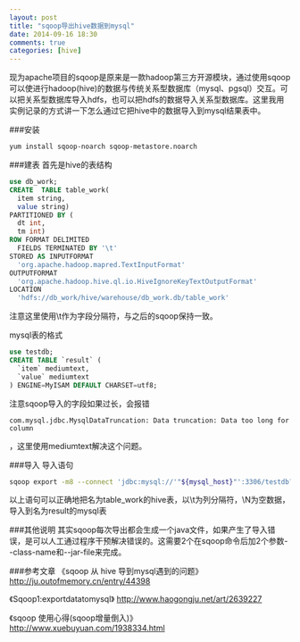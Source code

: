 ```yaml
---
layout: post
title: "sqoop导出hive数据到mysql"
date: 2014-09-16 18:30
comments: true
categories: [hive] 
---
```


现为apache项目的sqoop是原来是一款hadoop第三方开源模块，通过使用sqoop可以使进行hadoop(hive)的数据与传统关系型数据库（mysql、pgsql）交互。可以把关系型数据库导入hdfs，也可以把hdfs的数据导入关系型数据库。这里我用实例记录的方式讲一下怎么通过它把hive中的数据导入到mysql结果表中。
<!-- more -->
###安装
```bash
yum install sqoop-noarch sqoop-metastore.noarch
```

###建表
首先是hive的表结构
```sql
use db_work;
CREATE  TABLE table_work(
  item string,
  value string)
PARTITIONED BY (
  dt int,
  tm int)
ROW FORMAT DELIMITED
  FIELDS TERMINATED BY '\t'
STORED AS INPUTFORMAT
  'org.apache.hadoop.mapred.TextInputFormat'
OUTPUTFORMAT
  'org.apache.hadoop.hive.ql.io.HiveIgnoreKeyTextOutputFormat'
LOCATION
  'hdfs://db_work/hive/warehouse/db_work.db/table_work'
```

注意这里使用\t作为字段分隔符，与之后的sqoop保持一致。

mysql表的格式
```sql
use testdb;
CREATE TABLE `result` (
  `item` mediumtext,
  `value` mediumtext
) ENGINE=MyISAM DEFAULT CHARSET=utf8;
```
注意sqoop导入的字段如果过长，会报错<p>` com.mysql.jdbc.MysqlDataTruncation: Data truncation: Data too long for column `<p>，这里使用mediumtext解决这个问题。

###导入
导入语句
```bash
sqoop export -m8 --connect 'jdbc:mysql://'"${mysql_host}"':3306/testdb?useUnicode=true&characterEncoding=utf8' --username ${mysql_user} --password ${mysqlpass} --table result --export-dir /hive/warehouse/db_work.db/table_work/dt=20140916/tm=1213 --input-fields-terminated-by '\t' --input-null-string '\\N' --input-null-non-string '\\N'
```
以上语句可以正确地把名为table_work的hive表，以\t为列分隔符，\N为空数据，导入到名为result的mysql表

###其他说明
其实sqoop每次导出都会生成一个java文件，如果产生了导入错误，是可以人工通过程序干预解决错误的。这需要2个在sqoop命令后加2个参数--class-name和--jar-file来完成。


###参考文章
《sqoop 从 hive 导到mysql遇到的问题》
http://ju.outofmemory.cn/entry/44398

《Sqoop1:exportdatatomysql》
http://www.haogongju.net/art/2639227

《sqoop 使用心得(sqoop增量倒入)》
http://www.xuebuyuan.com/1938334.html
